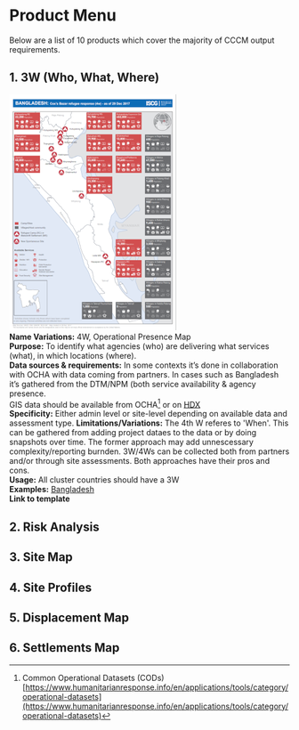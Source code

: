 # Product Menu

Below are a list of 10 products which cover the majority of CCCM output requirements. 
## 1. 3W (Who, What, Where)  
![3W](/images/3W.png)  
**Name Variations:** 4W, Operational Presence Map  
**Purpose:** To identify what agencies (who) are delivering what services (what), in which locations (where).  
**Data sources & requirements:** In some contexts it’s done in collaboration with OCHA with data coming from partners. In cases such as Bangladesh it’s gathered from the DTM/NPM (both service availability & agency presence.  
GIS data should be available from OCHA[^1] or on [HDX](https://data.humdata.org/)  
**Specificity:** Either admin level or site-level depending on available data and assessment type. 
**Limitations/Variations:** The 4th W referes to 'When'. This can be gathered from adding project dataes to the data or by doing snapshots over time. The former approach may add unnescessary complexity/reporting burnden.  3W/4Ws can be collected both from partners and/or through site assessments. Both approaches have their pros and cons.  
**Usage:** All cluster countries should have a 3W  
**Examples:** [Bangladesh](https://www.humanitarianresponse.info/sites/www.humanitarianresponse.info/files/documents/files/20171229_4w_final.pdf)  
**Link to template**

## 2. Risk Analysis

## 3. Site Map

## 4. Site Profiles

## 5. Displacement Map

## 6. Settlements Map

[^1]: Common Operational Datasets (CODs)  [https://www.humanitarianresponse.info/en/applications/tools/category/operational-datasets](https://www.humanitarianresponse.info/en/applications/tools/category/operational-datasets)

